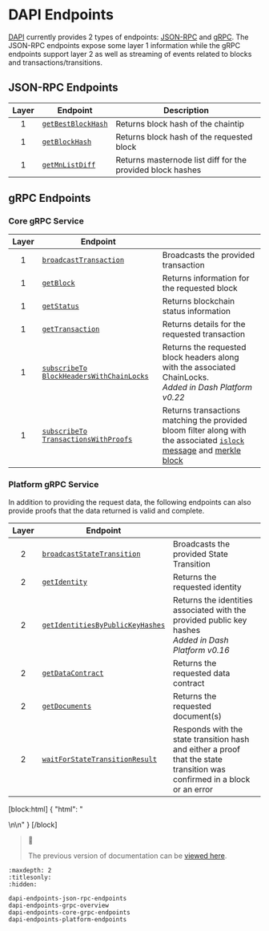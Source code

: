 # DAPI Endpoints

[DAPI](explanation-dapi) currently provides 2 types of endpoints: [JSON-RPC](https://www.jsonrpc.org/) and [gRPC](https://grpc.io/docs/guides/). The JSON-RPC endpoints expose some layer 1 information while the gRPC endpoints support layer 2 as well as streaming of events related to blocks and transactions/transitions.

## JSON-RPC Endpoints

| Layer | Endpoint                                                                           | Description                                                |
| :---: | ---------------------------------------------------------------------------------- | ---------------------------------------------------------- |
|   1   | [`getBestBlockHash`](reference-dapi-endpoints-json-rpc-endpoints#getbestblockhash) | Returns block hash of the chaintip                         |
|   1   | [`getBlockHash`](reference-dapi-endpoints-json-rpc-endpoints#getblockhash)         | Returns block hash of the requested block                  |
|   1   | [`getMnListDiff`](reference-dapi-endpoints-json-rpc-endpoints#getmnlistdiff)       | Returns masternode list diff for the provided block hashes |

## gRPC Endpoints

### Core gRPC Service

| Layer | Endpoint                                                                                                                         |                                                                                                                                                                                                                                                                                           |
| :---: | -------------------------------------------------------------------------------------------------------------------------------- | ----------------------------------------------------------------------------------------------------------------------------------------------------------------------------------------------------------------------------------------------------------------------------------------- |
|   1   | [`broadcastTransaction`](reference-dapi-endpoints-core-grpc-endpoints#broadcasttransaction)                                      | Broadcasts the provided transaction                                                                                                                                                                                                                                                       |
|   1   | [`getBlock`](reference-dapi-endpoints-core-grpc-endpoints#getblock)                                                              | Returns information for the requested block                                                                                                                                                                                                                                               |
|   1   | [`getStatus`](reference-dapi-endpoints-core-grpc-endpoints#getstatus)                                                            | Returns blockchain status information                                                                                                                                                                                                                                                     |
|   1   | [`getTransaction`](reference-dapi-endpoints-core-grpc-endpoints#gettransaction)                                                  | Returns details for the requested transaction                                                                                                                                                                                                                                             |
|   1   | [`subscribeTo` `BlockHeadersWithChainLocks`](reference-dapi-endpoints-core-grpc-endpoints#subscribetoblockheaderswithchainlocks) | Returns the requested block headers along with the associated ChainLocks.<br>_Added in Dash Platform v0.22_                                                                                                                                                                               |
|   1   | [`subscribeTo` `TransactionsWithProofs`](reference-dapi-endpoints-core-grpc-endpoints#subscribetotransactionswithproofs)         | Returns transactions matching the provided bloom filter along with the associated [`islock` message](https://dashcore.readme.io/docs/core-ref-p2p-network-instantsend-messages#islock) and [merkle block](https://dashcore.readme.io/docs/core-ref-p2p-network-data-messages#merkleblock) |

### Platform gRPC Service

In addition to providing the request data, the following endpoints can also provide proofs that the data returned is valid and complete.

| Layer | Endpoint                                                                                                       |                                                                                                                           |
| :---: | -------------------------------------------------------------------------------------------------------------- | ------------------------------------------------------------------------------------------------------------------------- |
|   2   | [`broadcastStateTransition`](reference-dapi-endpoints-platform-endpoints#broadcaststatetransition)             | Broadcasts the provided State Transition                                                                                  |
|   2   | [`getIdentity`](reference-dapi-endpoints-platform-endpoints#getidentity)                                       | Returns the requested identity                                                                                            |
|   2   | [`getIdentitiesByPublicKeyHashes`](reference-dapi-endpoints-platform-endpoints#getidentitiesbypublickeyhashes) | Returns the identities associated with the provided public key hashes<br>_Added in Dash Platform v0.16_                   |
|   2   | [`getDataContract`](reference-dapi-endpoints-platform-endpoints#getdatacontract)                               | Returns the requested data contract                                                                                       |
|   2   | [`getDocuments`](reference-dapi-endpoints-platform-endpoints#getdocuments)                                     | Returns the requested document(s)                                                                                         |
|   2   | [`waitForStateTransitionResult`](reference-dapi-endpoints-platform-endpoints#waitforstatetransitionresult)     | Responds with the state transition hash and either a proof that the state transition was confirmed in a block or an error |

[block:html]
{
  "html": "<div></div>\n<!--\nPrimarily for debugging, don't document - getConsensusParams\n-->\n<style></style>"
}
[/block]

> 📘 
> 
> The previous version of documentation can be [viewed here](https://dashplatform.readme.io/v0.22.0/docs/reference-dapi-endpoints).

```{toctree}
:maxdepth: 2
:titlesonly:
:hidden:

dapi-endpoints-json-rpc-endpoints
dapi-endpoints-grpc-overview
dapi-endpoints-core-grpc-endpoints
dapi-endpoints-platform-endpoints
```
